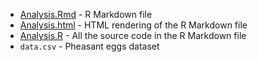 * [Analysis.Rmd](Analysis.Rmd) - R Markdown file
* [Analysis.html](Analysis.html) - HTML rendering of the R Markdown file
* [Analysis.R](Analysis.R) - All the source code in the R Markdown file
* `data.csv` - Pheasant eggs dataset
